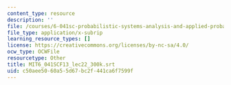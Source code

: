 ```yaml
---
content_type: resource
description: ''
file: /courses/6-041sc-probabilistic-systems-analysis-and-applied-probability-fall-2013/c50aee5060a55d67bc2f441ca6f7599f_MIT6_041SCF13_lec22_300k.vtt
file_type: application/x-subrip
learning_resource_types: []
license: https://creativecommons.org/licenses/by-nc-sa/4.0/
ocw_type: OCWFile
resourcetype: Other
title: MIT6_041SCF13_lec22_300k.srt
uid: c50aee50-60a5-5d67-bc2f-441ca6f7599f
---
```

